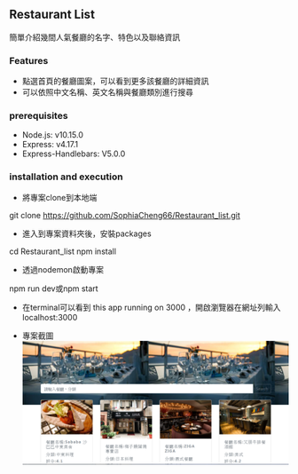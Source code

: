 ## Restaurant List
簡單介紹幾間人氣餐廳的名字、特色以及聯絡資訊

### Features
- 點選首頁的餐廳圖案，可以看到更多該餐廳的詳細資訊
- 可以依照中文名稱、英文名稱與餐廳類別進行搜尋

### prerequisites
- Node.js: v10.15.0
- Express: v4.17.1
- Express-Handlebars: V5.0.0

### installation and execution
- 將專案clone到本地端

git clone https://github.com/SophiaCheng66/Restaurant_list.git 

- 進入到專案資料夾後，安裝packages

cd Restaurant_list  npm install
  


- 透過nodemon啟動專案

npm run dev或npm start

- 在terminal可以看到 this app running on 3000
，開啟瀏覽器在網址列輸入localhost:3000

- 專案截圖
![image](https://github.com/SophiaCheng66/Restaurant_list/blob/master/img/restaurant%20list.PNG)

